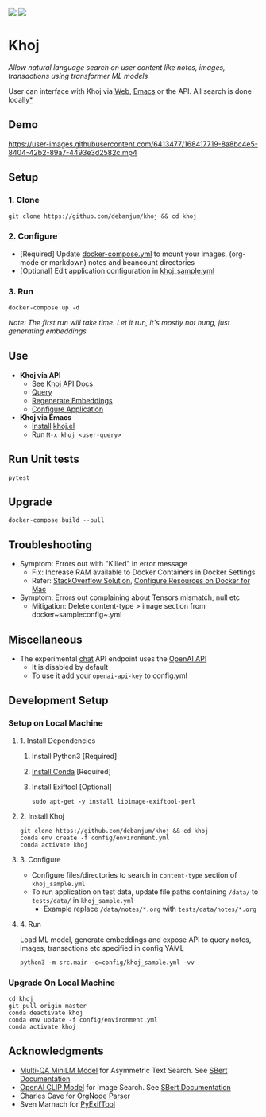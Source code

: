 ![](https://github.com/debanjum/khoj/actions/workflows/test.yml/badge.svg)
![](https://github.com/debanjum/khoj/actions/workflows/build.yml/badge.svg)

# Khoj

*Allow natural language search on user content like notes, images,
transactions using transformer ML models*

User can interface with Khoj via [Web](./src/interface/web/index.html),
[Emacs](./src/interface/emacs/khoj.el) or the API. All search is done
locally[\*](https://github.com/debanjum/khoj#miscellaneous)

## Demo

<https://user-images.githubusercontent.com/6413477/168417719-8a8bc4e5-8404-42b2-89a7-4493e3d2582c.mp4>

## Setup

### 1. Clone

``` shell
git clone https://github.com/debanjum/khoj && cd khoj
```

### 2. Configure

-   \[Required\] Update [docker-compose.yml](./docker-compose.yml) to
    mount your images, (org-mode or markdown) notes and beancount
    directories
-   \[Optional\] Edit application configuration in
    [khoj_sample.yml](./config/khoj_sample.yml)

### 3. Run

``` shell
docker-compose up -d
```

*Note: The first run will take time. Let it run, it\'s mostly not hung,
just generating embeddings*

## Use

-   **Khoj via API**
    -   See [Khoj API Docs](http://localhost:8000/docs)
    -   [Query](http://localhost:8000/search?q=%22what%20is%20the%20meaning%20of%20life%22)
    -   [Regenerate
        Embeddings](http://localhost:8000/regenerate?t=ledger)
    -   [Configure Application](https://localhost:8000/ui)
-   **Khoj via Emacs**
    -   [Install](https://github.com/debanjum/khoj/tree/master/src/interface/emacs#installation)
        [khoj.el](./src/interface/emacs/khoj.el)
    -   Run `M-x khoj <user-query>`

## Run Unit tests

``` shell
pytest
```

## Upgrade

``` shell
docker-compose build --pull
```

## Troubleshooting

-   Symptom: Errors out with \"Killed\" in error message
    -   Fix: Increase RAM available to Docker Containers in Docker
        Settings
    -   Refer: [StackOverflow
        Solution](https://stackoverflow.com/a/50770267), [Configure
        Resources on Docker for
        Mac](https://docs.docker.com/desktop/mac/#resources)
-   Symptom: Errors out complaining about Tensors mismatch, null etc
    -   Mitigation: Delete content-type \> image section from
        docker~sampleconfig~.yml

## Miscellaneous

-   The experimental [chat](localhost:8000/chat) API endpoint uses the
    [OpenAI API](https://openai.com/api/)
    -   It is disabled by default
    -   To use it add your `openai-api-key` to config.yml

## Development Setup

### Setup on Local Machine

1.  1\. Install Dependencies

    1.  Install Python3 \[Required\]

    2.  [Install
        Conda](https://docs.conda.io/projects/conda/en/latest/user-guide/install/index.html)
        \[Required\]

    3.  Install Exiftool \[Optional\]

        ``` shell
        sudo apt-get -y install libimage-exiftool-perl
        ```

2.  2\. Install Khoj

    ``` shell
    git clone https://github.com/debanjum/khoj && cd khoj
    conda env create -f config/environment.yml
    conda activate khoj
    ```

3.  3\. Configure

    -   Configure files/directories to search in `content-type` section
        of `khoj_sample.yml`
    -   To run application on test data, update file paths containing
        `/data/` to `tests/data/` in `khoj_sample.yml`
        -   Example replace `/data/notes/*.org` with
            `tests/data/notes/*.org`

4.  4\. Run

    Load ML model, generate embeddings and expose API to query notes,
    images, transactions etc specified in config YAML

    ``` shell
    python3 -m src.main -c=config/khoj_sample.yml -vv
    ```

### Upgrade On Local Machine

``` shell
cd khoj
git pull origin master
conda deactivate khoj
conda env update -f config/environment.yml
conda activate khoj
```

## Acknowledgments

-   [Multi-QA MiniLM
    Model](https://huggingface.co/sentence-transformers/multi-qa-MiniLM-L6-cos-v1)
    for Asymmetric Text Search. See [SBert
    Documentation](https://www.sbert.net/examples/applications/retrieve_rerank/README.html)
-   [OpenAI CLIP Model](https://github.com/openai/CLIP) for Image
    Search. See [SBert
    Documentation](https://www.sbert.net/examples/applications/image-search/README.html)
-   Charles Cave for [OrgNode
    Parser](http://members.optusnet.com.au/~charles57/GTD/orgnode.html)
-   Sven Marnach for
    [PyExifTool](https://github.com/smarnach/pyexiftool/blob/master/exiftool.py)
